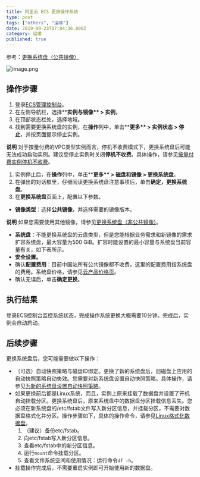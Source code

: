 ```yaml
---
title: 阿里云 ECS 更换操作系统
type: post
tags: ["others", "运维"]
date: 2019-09-23T07:04:36.000Z
category: 运维
published: true
---
```


参考：[更换系统盘（公共镜像）](https://help.aliyun.com/document_detail/50134.html?spm=a2c4g.11186623.2.8.6a6447a0NgnzZM#concept-n4k-x3j-ydb)

![image.png](https://qiniu.bioinit.com/yuque/0/2019/png/126032/1569222859005-68ee5efd-ae82-4c8b-884d-c9c8cb337c76.png#align=left&display=inline&height=438&name=image.png&originHeight=438&originWidth=1125&size=72056&status=done&width=1125)

<a name="h2-url-3"></a>
## 操作步骤

1. 登录[ECS管理控制台](https://ecs.console.aliyun.com/)。
1. 在左侧导航栏，选择****实例与镜像** > **实例****。
1. 在顶部状态栏处，选择地域。
1. 找到需要更换系统盘的实例，在**操作**列中，单击****更多** > **实例状态** > **停止****，并按页面提示停止实例。

**说明** 对于按量付费的VPC类型实例而言，停机不收费模式下，更换系统盘后可能无法成功启动实例。建议您停止实例时关闭**停机不收费**。具体操作，请参见[按量付费实例停机不收费](https://help.aliyun.com/document_detail/63353.html#concept-js1-1fd-5db)。


1. 实例停止后，在**操作**列中，单击****更多** > **磁盘和镜像** > **更换系统盘****。
1. 在弹出的对话框里，仔细阅读更换系统盘注意事项后，单击**确定，更换系统盘**。
1. 在**更换系统盘**页面上，配置以下参数。
  - **镜像类型**：选择**公共镜像**，并选择需要的镜像版本。

**说明** 如果您需要使用其他镜像，请参见[更换系统盘（非公共镜像）](https://help.aliyun.com/document_detail/25448.html#concept-vbb-ckj-ydb)。
  - **系统盘**：不能更换系统盘的云盘类型，但是您能根据业务需求和新镜像的需求扩容系统盘，最大容量为500 GiB。扩容时能设置的最小容量与系统盘当前容量有关，如下表所示。
  - **安全设置。**
  - 确认**配置费用**：目前中国站所有公共镜像都不收费，这里的配置费用指系统盘的费用。系统盘价格，请参见[云产品价格页](https://www.aliyun.com/price/product#/ecs/detail)。
  - 确认无误后，单击**确定更换**。


<a name="h2-url-4"></a>
## 执行结果

登录ECS控制台监控系统状态，完成操作系统更换大概需要10分钟。完成后，实例会自动启动。


<a name="h2-url-5"></a>
## 后续步骤

更换系统盘后，您可能需要做以下操作：

- （可选）自动快照策略与磁盘ID绑定。更换了新的系统盘后，旧磁盘上应用的自动快照策略自动失效。您需要对新系统盘设置自动快照策略。具体操作，请参见[为新的系统盘设置自动快照策略](https://help.aliyun.com/document_detail/25457.html#concept-nyv-k3l-xdb)。
- 如果更换前后都是Linux系统，而且，实例上原来挂载了数据盘并设置了开机自动挂载分区。更换系统盘后，原来系统盘中的数据盘分区挂载信息丢失。您必须在新系统盘的/etc/fstab文件写入新分区信息，并挂载分区，不需要对数据盘格式化并分区。操作步骤如下，具体的操作命令，请参见[Linux格式化数据盘](https://help.aliyun.com/document_detail/25426.html#concept-jl1-qzd-wdb)。
  1. （建议）备份etc/fstab。
  1. 向etc/fstab写入新分区信息。
  1. 查看etc/fstab中的新分区信息。
  1. 运行`mount`命令挂载分区。
  1. 查看文件系统空间和使用情况：运行命令`df -h`。
- 挂载操作完成后，不需要重启实例即可开始使用新的数据盘。


